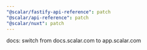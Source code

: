 ```yaml
---
"@scalar/fastify-api-reference": patch
"@scalar/api-reference": patch
"@scalar/nuxt": patch
---
```


docs: switch from docs.scalar.com to app.scalar.com
